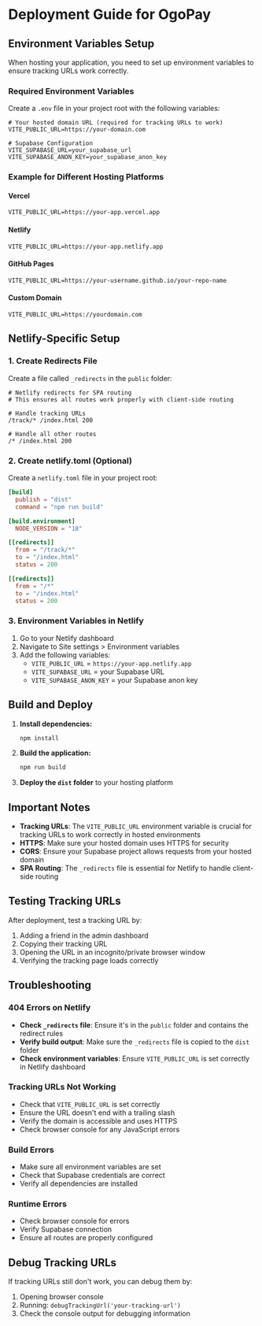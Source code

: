 # Deployment Guide for OgoPay

## Environment Variables Setup

When hosting your application, you need to set up environment variables to ensure tracking URLs work correctly.

### Required Environment Variables

Create a `.env` file in your project root with the following variables:

```env
# Your hosted domain URL (required for tracking URLs to work)
VITE_PUBLIC_URL=https://your-domain.com

# Supabase Configuration
VITE_SUPABASE_URL=your_supabase_url
VITE_SUPABASE_ANON_KEY=your_supabase_anon_key
```

### Example for Different Hosting Platforms

#### Vercel
```env
VITE_PUBLIC_URL=https://your-app.vercel.app
```

#### Netlify
```env
VITE_PUBLIC_URL=https://your-app.netlify.app
```

#### GitHub Pages
```env
VITE_PUBLIC_URL=https://your-username.github.io/your-repo-name
```

#### Custom Domain
```env
VITE_PUBLIC_URL=https://yourdomain.com
```

## Netlify-Specific Setup

### 1. Create Redirects File
Create a file called `_redirects` in the `public` folder:

```
# Netlify redirects for SPA routing
# This ensures all routes work properly with client-side routing

# Handle tracking URLs
/track/* /index.html 200

# Handle all other routes
/* /index.html 200
```

### 2. Create netlify.toml (Optional)
Create a `netlify.toml` file in your project root:

```toml
[build]
  publish = "dist"
  command = "npm run build"

[build.environment]
  NODE_VERSION = "18"

[[redirects]]
  from = "/track/*"
  to = "/index.html"
  status = 200

[[redirects]]
  from = "/*"
  to = "/index.html"
  status = 200
```

### 3. Environment Variables in Netlify
1. Go to your Netlify dashboard
2. Navigate to Site settings > Environment variables
3. Add the following variables:
   - `VITE_PUBLIC_URL` = `https://your-app.netlify.app`
   - `VITE_SUPABASE_URL` = your Supabase URL
   - `VITE_SUPABASE_ANON_KEY` = your Supabase anon key

## Build and Deploy

1. **Install dependencies:**
   ```bash
   npm install
   ```

2. **Build the application:**
   ```bash
   npm run build
   ```

3. **Deploy the `dist` folder** to your hosting platform

## Important Notes

- **Tracking URLs**: The `VITE_PUBLIC_URL` environment variable is crucial for tracking URLs to work correctly in hosted environments
- **HTTPS**: Make sure your hosted domain uses HTTPS for security
- **CORS**: Ensure your Supabase project allows requests from your hosted domain
- **SPA Routing**: The `_redirects` file is essential for Netlify to handle client-side routing

## Testing Tracking URLs

After deployment, test a tracking URL by:
1. Adding a friend in the admin dashboard
2. Copying their tracking URL
3. Opening the URL in an incognito/private browser window
4. Verifying the tracking page loads correctly

## Troubleshooting

### 404 Errors on Netlify
- **Check `_redirects` file**: Ensure it's in the `public` folder and contains the redirect rules
- **Verify build output**: Make sure the `_redirects` file is copied to the `dist` folder
- **Check environment variables**: Ensure `VITE_PUBLIC_URL` is set correctly in Netlify dashboard

### Tracking URLs Not Working
- Check that `VITE_PUBLIC_URL` is set correctly
- Ensure the URL doesn't end with a trailing slash
- Verify the domain is accessible and uses HTTPS
- Check browser console for any JavaScript errors

### Build Errors
- Make sure all environment variables are set
- Check that Supabase credentials are correct
- Verify all dependencies are installed

### Runtime Errors
- Check browser console for errors
- Verify Supabase connection
- Ensure all routes are properly configured

## Debug Tracking URLs

If tracking URLs still don't work, you can debug them by:

1. Opening browser console
2. Running: `debugTrackingUrl('your-tracking-url')`
3. Check the console output for debugging information 